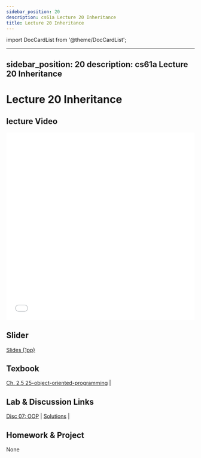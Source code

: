 ```yaml
---
sidebar_position: 20
description: cs61a Lecture 20 Inheritance
title: Lecture 20 Inheritance
---
```


import DocCardList from '@theme/DocCardList';

---
sidebar_position: 20
description: cs61a  Lecture 20 Inheritance
---
# Lecture 20 Inheritance
## lecture Video

<iframe src="//player.bilibili.com/player.html?aid=277746636&bvid=BV17c411f78k&cid=1311465503&p=1&high_quality=1&danmaku=0" scrolling="no" border="0" frameborder="no" framespacing="0" allowfullscreen="true" allowfullscreen="allowfullscreen" width="100%" height="500" scrolling="no" frameborder="0" sandbox="allow-top-navigation allow-same-origin allow-forms allow-scripts"> </iframe>

## Slider
[Slides (1pp)](/resource/cs61a/20-Inheritance_1pp.pdf)
## Texbook
[Ch. 2.5 25-object-oriented-programming](https://www.composingprograms.com/pages/25-object-oriented-programming.html) | 

## Lab & Discussion Links
[Disc 07: OOP](./dis/disc07.md) | [Solutions](./dis/sol-disc07.md) | 

## Homework & Project
None


<DocCardList />

